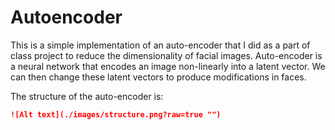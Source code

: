 # Autoencoder

This is a simple implementation of an auto-encoder that I did as a part of class project to reduce the dimensionality of facial images. Auto-encoder is a neural network that encodes an image non-linearly into a latent vector. We can then change these latent vectors to produce modifications in faces.



The structure of the auto-encoder is:

```markdown
![Alt text](./images⁩/structure.png?raw=true "")
```

